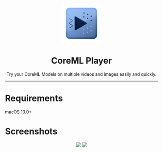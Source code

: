 <p align="center">
<img width="128" src="CoreMLPlayer/Assets.xcassets/AppIcon.appiconset/Icon-128@2x.png" />
</p>

<h1 align="center">CoreML Player</h1>
<p align="center">Try your CoreML Models on multiple videos and images easily and quickly.</p>

---

# Requirements
macOS 13.0+

# Screenshots
<p align="center">
<img src="https://user-images.githubusercontent.com/80475242/216784498-69a61ef3-2826-4217-b117-213af7594a2c.jpg" width="750" />
<img src="https://user-images.githubusercontent.com/80475242/216784500-d4b92544-bf61-44c0-bd43-df2ebbf9d516.jpg" width="750" />
</p>
